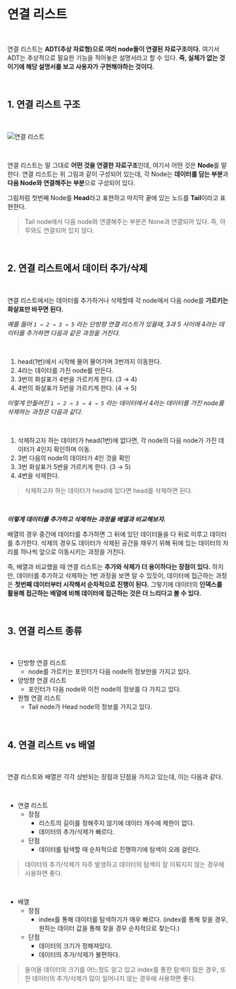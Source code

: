 # **연결 리스트**

<br>

연결 리스트는 **ADT(추상 자료형)으로 여러 node들이 연결된 자료구조이다.** 여기서 ADT는 추상적으로 필요한 기능을 적어놓은 설명서라고 할 수 있다. **즉, 실체가 없는 것이기에 해당 설명서를 보고 사용자가 구현해야하는 것이다.**

<br>

## **1. 연결 리스트 구조**

<br>

![연결 리스트](https://user-images.githubusercontent.com/89771322/150989068-84d3d9d9-f42a-4dd0-9a7d-5b0070ad42c7.png)

<br>

연결 리스트는 말 그대로 **어떤 것을 연결한 자료구조**인데, 여기서 어떤 것은 **Node**를 말한다. 연결 리스트는 위 그림과 같이 구성되어 있는데, 각 Node는 **데이터를 담는 부분**과 **다음 Node와 연결해주는 부분**으로 구성되어 있다.

그림처럼 첫번째 Node를 **Head**라고 표현하고 마지막 끝에 있는 노드를 **Tail**이라고 표현한다.
> Tail node에서 다음 node와 연결해주는 부분은 None과 연결되어 있다. 즉, 아무와도 연결되어 있지 않다.

<br>

## **2. 연결 리스트에서 데이터 추가/삭제**

<br>

연결 리스트에서는 데이터를 추가하거나 삭제할때 각 node에서 다음 node를 **가르키는 화살표만 바꾸면 된다.**

*예를 들어 `1 → 2 → 3 → 5` 라는 단방향 연결 리스트가 있을때, 3과 5 사이에 4라는 데이터를 추가하면 다음과 같은 과정을 거친다.*

<br>

1. head(1번)에서 시작해 물어 물어가며 3번까지 이동한다.
2. 4라는 데이터를 가진 node를 만든다.
3. 3번의 화살표가 4번을 가르키게 한다. (3 → 4)
4. 4번의 화살표가 5번을 가르키게 한다. (4 → 5)

*이렇게 만들어진 `1 → 2 → 3 → 4 → 5` 라는 데이터에서 4라는 데이터를 가진 node를 삭제하는 과정은 다음과 같다.*

<br>

1. 삭제하고자 하는 데이터가 head(1번)에 없다면, 각 node의 다음 node가 가진 데이터가 4인지 확인하며 이동.
2. 3번 다음의 node의 데이터가 4인 것을 확인 
3. 3번 화살표가 5번을 가르키게 한다. (3 → 5)
4. 4번을 삭제한다.
> 삭제하고자 하는 데이터가 head에 있다면 head를 삭제하면 된다.

<br>

***이렇게 데이터를 추가하고 삭제하는 과정을 배열과 비교해보자.***

배열의 경우 중간에 데이터를 추가하면 그 뒤에 있던 데이터들을 다 뒤로 미루고 데이터를 추가한다. 삭제의 경우도 데이터가 삭제된 공간을 채우기 위해 뒤에 있는 데이터의 자리를 하나씩 앞으로 이동시키는 과정을 거친다.

즉, 배열과 비교했을 때 연결 리스트는 **추가와 삭제가 더 용이하다는 장점이 있다.** 하지만, 데이터를 추가하고 삭제하는 1번 과정을 보면 알 수 있듯이, 데이터에 접근하는 과정은 **첫번째 데이터부터 시작해서 순차적으로 진행이 된다.** 그렇기에 데이터의 **인덱스를 활용해 접근하는 배열에 비해 데이터에 접근하는 것은 더 느리다고 볼 수 있다.**

<br>

## **3. 연결 리스트 종류**

<br>

* 단방향 연결 리스트
  * node를 가르키는 포인터가 다음 node의 정보만을 가지고 있다.
* 양방향 연결 리스트
  * 포인터가 다음 node와 이전 node의 정보를 다 가지고 있다.
* 원형 연결 리스트
  * Tail node가 Head node의 정보를 가지고 있다.

<br>

## **4. 연결 리스트 vs 배열**

<br>

연결 리스트와 배열은 각각 상반되는 장점과 단점을 가지고 있는데, 이는 다음과 같다.

<br>

* 연결 리스트
  * 장점
    * 리스트의 길이를 정해주지 않기에 데이터 개수에 제한이 없다.
    * 데이터의 추가/삭제가 빠르다.
  * 단점
    * 데이터를 탐색할 때 순차적으로 진행하기에 탐색이 오래 걸린다.

>데이터의 추가/삭제가 자주 발생하고 데이터의 탐색이 잘 이뤄지지 않는 경우에 사용하면 좋다.

<br>

* 배열
  * 장점
    * index를 통해 데이터를 탐색하기가 매우 빠르다. (index를 통해 찾을 경우, 원하는 데이터 값을 통해 찾을 경우 순차적으로 찾는다.)
  * 단점
    * 데이터의 크기가 정해져있다.
    * 데이터의 추가/삭제가 불편하다.

> 들어올 데이터의 크기를 어느정도 알고 있고 index를 통한 탐색이 많은 경우, 또한 데이터의 추가/삭제가 많이 일어나지 않는 경우에 사용하면 좋다.

